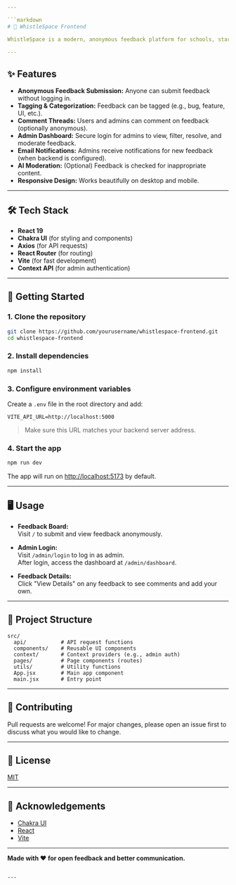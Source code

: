```yaml
---

```markdown
# 🚀 WhistleSpace Frontend

WhistleSpace is a modern, anonymous feedback platform for schools, startups, and organizations. This is the **frontend** built with React and Chakra UI, providing a clean, responsive, and user-friendly interface for both users and admins.

---
```


## ✨ Features

- **Anonymous Feedback Submission:** Anyone can submit feedback without logging in.
- **Tagging & Categorization:** Feedback can be tagged (e.g., bug, feature, UI, etc.).
- **Comment Threads:** Users and admins can comment on feedback (optionally anonymous).
- **Admin Dashboard:** Secure login for admins to view, filter, resolve, and moderate feedback.
- **Email Notifications:** Admins receive notifications for new feedback (when backend is configured).
- **AI Moderation:** (Optional) Feedback is checked for inappropriate content.
- **Responsive Design:** Works beautifully on desktop and mobile.

---

## 🛠️ Tech Stack

- **React 19**
- **Chakra UI** (for styling and components)
- **Axios** (for API requests)
- **React Router** (for routing)
- **Vite** (for fast development)
- **Context API** (for admin authentication)

---

## 🚀 Getting Started

### 1. **Clone the repository**

```bash
git clone https://github.com/yourusername/whistlespace-frontend.git
cd whistlespace-frontend
```

### 2. **Install dependencies**

```bash
npm install
```

### 3. **Configure environment variables**

Create a `.env` file in the root directory and add:

```
VITE_API_URL=http://localhost:5000
```

> Make sure this URL matches your backend server address.

### 4. **Start the app**

```bash
npm run dev
```

The app will run on [http://localhost:5173](http://localhost:5173) by default.

---

## 🖥️ Usage

- **Feedback Board:**  
  Visit `/` to submit and view feedback anonymously.

- **Admin Login:**  
  Visit `/admin/login` to log in as admin.  
  After login, access the dashboard at `/admin/dashboard`.

- **Feedback Details:**  
  Click "View Details" on any feedback to see comments and add your own.

---

## 📁 Project Structure

```
src/
  api/           # API request functions
  components/    # Reusable UI components
  context/       # Context providers (e.g., admin auth)
  pages/         # Page components (routes)
  utils/         # Utility functions
  App.jsx        # Main app component
  main.jsx       # Entry point
```

---

## 🤝 Contributing

Pull requests are welcome! For major changes, please open an issue first to discuss what you would like to change.

---

## 📝 License

[MIT](LICENSE)

---

## 🙏 Acknowledgements

- [Chakra UI](https://chakra-ui.com/)
- [React](https://react.dev/)
- [Vite](https://vitejs.dev/)

---

**Made with ❤️ for open feedback and better communication.**

```

---
```
